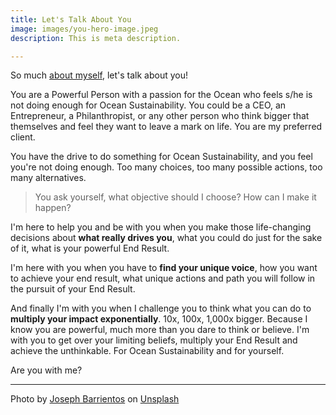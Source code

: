 ```yaml
---
title: Let's Talk About You
image: images/you-hero-image.jpeg
description: This is meta description.

---
```

So much [about myself](/about), let's talk about you!

You are a Powerful Person with a passion for the Ocean who feels s/he is not doing enough for Ocean Sustainability. You could be a CEO, an Entrepreneur, a Philanthropist, or any other person who think bigger that themselves and feel they want to leave a mark on life. You are my preferred client.

You have the drive to do something for Ocean Sustainability, and you feel you're not doing enough. Too many choices, too many possible actions, too many alternatives.

> You ask yourself, what objective should I choose? How can I make it happen?

I'm here to help you and be with you when you make those life-changing decisions about **what really drives you**, what you could do just for the sake of it, what is your powerful End Result.

I'm here with you when you have to **find your unique voice**, how you want to achieve your end result, what unique actions and path you will follow in the pursuit of your End Result.

And finally I'm with you when I challenge you to think what you can do to **multiply your impact exponentially**. 10x, 100x, 1,000x bigger. Because I know you are powerful, much more than you dare to think or believe. I'm with you to get over your limiting beliefs, multiply your End Result and achieve the unthinkable. For Ocean Sustainability and for yourself.

Are you with me?

***

Photo by [Joseph Barrientos](https://unsplash.com/@jbcreate_?utm_source=unsplash&utm_medium=referral&utm_content=creditCopyText) on [Unsplash](https://unsplash.com/s/photos/ocean?utm_source=unsplash&utm_medium=referral&utm_content=creditCopyText)